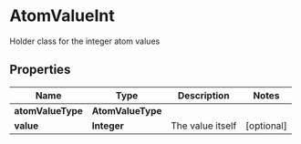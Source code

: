 

# AtomValueInt

Holder class for the integer atom values

## Properties

Name | Type | Description | Notes
------------ | ------------- | ------------- | -------------
**atomValueType** | **AtomValueType** |  | 
**value** | **Integer** | The value itself |  [optional]



